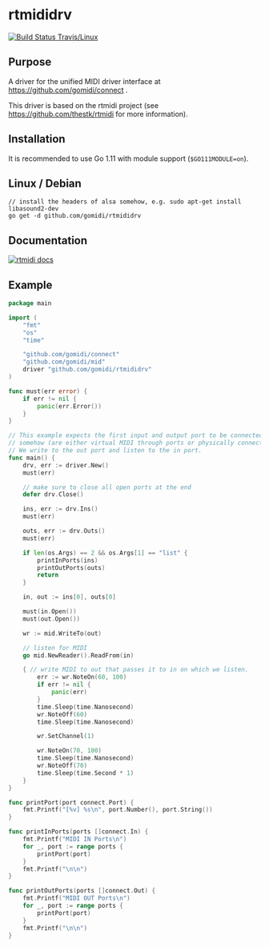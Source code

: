 # rtmididrv

[![Build Status Travis/Linux](https://travis-ci.org/gomidi/rtmididrv.svg?branch=master)](http://travis-ci.org/gomidi/rtmididrv)

## Purpose

A driver for the unified MIDI driver interface at https://github.com/gomidi/connect .

This driver is based on the rtmidi project (see https://github.com/thestk/rtmidi for more information).

## Installation

It is recommended to use Go 1.11 with module support (`$GO111MODULE=on`).

## Linux / Debian

```
// install the headers of alsa somehow, e.g. sudo apt-get install libasound2-dev
go get -d github.com/gomidi/rtmididrv
```

## Documentation

[![rtmidi docs](http://godoc.org/github.com/gomidi/rtmididrv?status.png)](http://godoc.org/github.com/gomidi/rtmididrv)


## Example

```go
package main

import (
	"fmt"
	"os"
	"time"

	"github.com/gomidi/connect"
	"github.com/gomidi/mid"
	driver "github.com/gomidi/rtmididrv"
)

func must(err error) {
	if err != nil {
		panic(err.Error())
	}
}

// This example expects the first input and output port to be connected
// somehow (are either virtual MIDI through ports or physically connected).
// We write to the out port and listen to the in port.
func main() {
	drv, err := driver.New()
	must(err)

	// make sure to close all open ports at the end
	defer drv.Close()

	ins, err := drv.Ins()
	must(err)

	outs, err := drv.Outs()
	must(err)

	if len(os.Args) == 2 && os.Args[1] == "list" {
		printInPorts(ins)
		printOutPorts(outs)
		return
	}

	in, out := ins[0], outs[0]

	must(in.Open())
	must(out.Open())

	wr := mid.WriteTo(out)

	// listen for MIDI
	go mid.NewReader().ReadFrom(in)

	{ // write MIDI to out that passes it to in on which we listen.
		err := wr.NoteOn(60, 100)
		if err != nil {
			panic(err)
		}
		time.Sleep(time.Nanosecond)
		wr.NoteOff(60)
		time.Sleep(time.Nanosecond)

		wr.SetChannel(1)

		wr.NoteOn(70, 100)
		time.Sleep(time.Nanosecond)
		wr.NoteOff(70)
		time.Sleep(time.Second * 1)
	}
}

func printPort(port connect.Port) {
	fmt.Printf("[%v] %s\n", port.Number(), port.String())
}

func printInPorts(ports []connect.In) {
	fmt.Printf("MIDI IN Ports\n")
	for _, port := range ports {
		printPort(port)
	}
	fmt.Printf("\n\n")
}

func printOutPorts(ports []connect.Out) {
	fmt.Printf("MIDI OUT Ports\n")
	for _, port := range ports {
		printPort(port)
	}
	fmt.Printf("\n\n")
}

```
